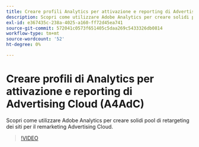 ```yaml
---
title: Creare profili Analytics per attivazione e reporting di Advertising Cloud
description: Scopri come utilizzare Adobe Analytics per creare solidi pool di retargeting dei siti per il remarketing Advertising Cloud.
exl-id: e367435c-238a-4025-a160-ff72d45ea741
source-git-commit: 572041c0573f651405c5daa269c5433326db0814
workflow-type: tm+mt
source-wordcount: '52'
ht-degree: 0%

---
```


# Creare profili di Analytics per attivazione e reporting di Advertising Cloud (A4AdC)

Scopri come utilizzare Adobe Analytics per creare solidi pool di retargeting dei siti per il remarketing Advertising Cloud.

>[!VIDEO](https://video.tv.adobe.com/v/33503)

